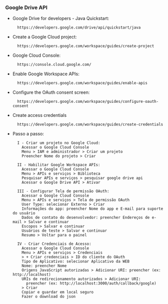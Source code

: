 ### Google Drive API

- Google Drive for developers - Java Quickstart: 

        https://developers.google.com/drive/api/quickstart/java

- Create a Google Cloud project:

        https://developers.google.com/workspace/guides/create-project

- Google Cloud Console:

        https://console.cloud.google.com/

- Enable Google Workspace APIs:

        https://developers.google.com/workspace/guides/enable-apis

- Configure the OAuth consent screen:

        https://developers.google.com/workspace/guides/configure-oauth-consent

- Create access credentials

        https://developers.google.com/workspace/guides/create-credentials

- Passo a passo:

        I - Criar um projeto no Google Cloud:
          Acessar o Google Cloud Console
          Menu > IAM e administrador > Criar um projeto
          Preencher Nome do projeto > Criar

        II - Habilitar Google Workspace APIs:
          Acessar o Google Cloud Console
          Menu > APIs e serviços > Biblioteca
          Pesquisar APIs e serviços > pesquisar google drive api
          Acessar o Google Drive API > Ativar

        III - Configurar Tela de permissão OAuth:
          Acessar o Google Cloud Console
          Menu > APIs e serviços > Tela de permissão OAuth
          User Type: selecionar Externo > Criar
          Informações do app: preencher Nome do app e E-mail para suporte do usuário
          Dados de contato do desenvolvedor: preencher Endereços de e-mail > Salvar e continuar
          Escopos > Salvar e continuar
          Usuários de teste > Salvar e continuar
          Resumo > Voltar para o painel

        IV - Criar Credenciais de Acesso:
          Acessar o Google Cloud Console
          Menu > APIs e serviços > Credenciais
          > + Criar credenciais > ID do cliente do OAuth
          Tipo de Aplicativo: selecionar Aplicativo da WEB
          Nome: preencher Nome
          Origens JavaScript autorizadas > Adicionar URI: preencher (ex: http://localhost)
          URIs de redirecionamento autorizados > Adicionar URI: 
            preencher (ex: http://localhost:3000/auth/callback/google)
          > Criar
          Copiar e guardar em local seguro
          Fazer o download do json